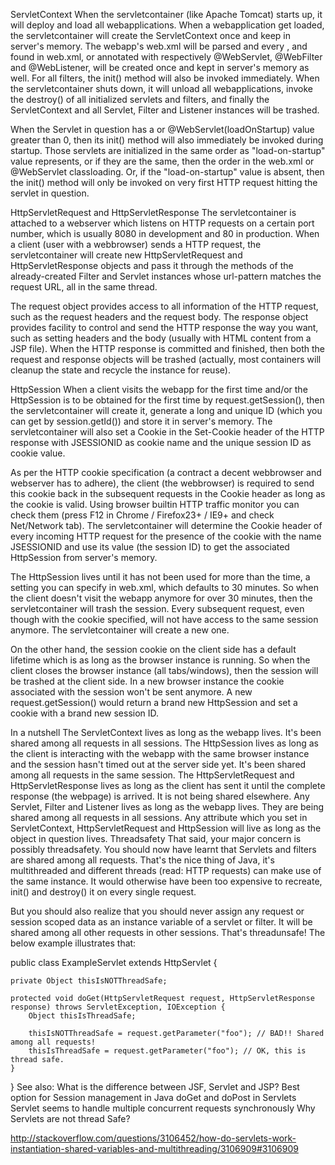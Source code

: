<F11>ServletContext
When the servletcontainer (like Apache Tomcat) starts up, it will deploy and load all webapplications. When a webapplication get loaded, the servletcontainer will create the ServletContext once and keep in server's memory. The webapp's web.xml will be parsed and every <servlet>, <filter> and <listener> found in web.xml, or annotated with respectively @WebServlet, @WebFilter and @WebListener, will be created once and kept in server's memory as well. For all filters, the init() method will also be invoked immediately. When the servletcontainer shuts down, it will unload all webapplications, invoke the destroy() of all initialized servlets and filters, and finally the ServletContext and all Servlet, Filter and Listener instances will be trashed.

When the Servlet in question has a <servlet><load-on-startup> or @WebServlet(loadOnStartup) value greater than 0, then its init() method will also immediately be invoked during startup. Those servlets are initialized in the same order as "load-on-startup" value represents, or if they are the same, then the order in the web.xml or @WebServlet classloading. Or, if the "load-on-startup" value is absent, then the init() method will only be invoked on very first HTTP request hitting the servlet in question.

HttpServletRequest and HttpServletResponse
The servletcontainer is attached to a webserver which listens on HTTP requests on a certain port number, which is usually 8080 in development and 80 in production. When a client (user with a webbrowser) sends a HTTP request, the servletcontainer will create new HttpServletRequest and HttpServletResponse objects and pass it through the methods of the already-created Filter and Servlet instances whose url-pattern matches the request URL, all in the same thread.

The request object provides access to all information of the HTTP request, such as the request headers and the request body. The response object provides facility to control and send the HTTP response the way you want, such as setting headers and the body (usually with HTML content from a JSP file). When the HTTP response is committed and finished, then both the request and response objects will be trashed (actually, most containers will cleanup the state and recycle the instance for reuse).

HttpSession
When a client visits the webapp for the first time and/or the HttpSession is to be obtained for the first time by request.getSession(), then the servletcontainer will create it, generate a long and unique ID (which you can get by session.getId()) and store it in server's memory. The servletcontainer will also set a Cookie in the Set-Cookie header of the HTTP response with JSESSIONID as cookie name and the unique session ID as cookie value.

As per the HTTP cookie specification (a contract a decent webbrowser and webserver has to adhere), the client (the webbrowser) is required to send this cookie back in the subsequent requests in the Cookie header as long as the cookie is valid. Using browser builtin HTTP traffic monitor you can check them (press F12 in Chrome / Firefox23+ / IE9+ and check Net/Network tab). The servletcontainer will determine the Cookie header of every incoming HTTP request for the presence of the cookie with the name JSESSIONID and use its value (the session ID) to get the associated HttpSession from server's memory.

The HttpSession lives until it has not been used for more than the <session-timeout> time, a setting you can specify in web.xml, which defaults to 30 minutes. So when the client doesn't visit the webapp anymore for over 30 minutes, then the servletcontainer will trash the session. Every subsequent request, even though with the cookie specified, will not have access to the same session anymore. The servletcontainer will create a new one.

On the other hand, the session cookie on the client side has a default lifetime which is as long as the browser instance is running. So when the client closes the browser instance (all tabs/windows), then the session will be trashed at the client side. In a new browser instance the cookie associated with the session won't be sent anymore. A new request.getSession() would return a brand new HttpSession and set a cookie with a brand new session ID.

In a nutshell
The ServletContext lives as long as the webapp lives. It's been shared among all requests in all sessions.
The HttpSession lives as long as the client is interacting with the webapp with the same browser instance and the session hasn't timed out at the server side yet. It's been shared among all requests in the same session.
The HttpServletRequest and HttpServletResponse lives as long as the client has sent it until the complete response (the webpage) is arrived. It is not being shared elsewhere.
Any Servlet, Filter and Listener lives as long as the webapp lives. They are being shared among all requests in all sessions.
Any attribute which you set in ServletContext, HttpServletRequest and HttpSession will live as long as the object in question lives.
Threadsafety
That said, your major concern is possibly threadsafety. You should now have learnt that Servlets and filters are shared among all requests. That's the nice thing of Java, it's multithreaded and different threads (read: HTTP requests) can make use of the same instance. It would otherwise have been too expensive to recreate, init() and destroy() it on every single request.

But you should also realize that you should never assign any request or session scoped data as an instance variable of a servlet or filter. It will be shared among all other requests in other sessions. That's threadunsafe! The below example illustrates that:

public class ExampleServlet extends HttpServlet {

    private Object thisIsNOTThreadSafe;

    protected void doGet(HttpServletRequest request, HttpServletResponse response) throws ServletException, IOException {
        Object thisIsThreadSafe;

        thisIsNOTThreadSafe = request.getParameter("foo"); // BAD!! Shared among all requests!
        thisIsThreadSafe = request.getParameter("foo"); // OK, this is thread safe.
    } 
}
See also:
What is the difference between JSF, Servlet and JSP?
Best option for Session management in Java
doGet and doPost in Servlets
Servlet seems to handle multiple concurrent requests synchronously
Why Servlets are not thread Safe?

http://stackoverflow.com/questions/3106452/how-do-servlets-work-instantiation-shared-variables-and-multithreading/3106909#3106909
